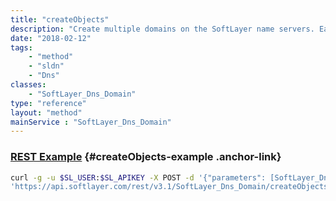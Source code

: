```yaml
---
title: "createObjects"
description: "Create multiple domains on the SoftLayer name servers. Each domain record passed to ''createObjects'' follows the logic in the SoftLayer_Dns_Domain ''createObject'' method. "
date: "2018-02-12"
tags:
    - "method"
    - "sldn"
    - "Dns"
classes:
    - "SoftLayer_Dns_Domain"
type: "reference"
layout: "method"
mainService : "SoftLayer_Dns_Domain"
---
```


### [REST Example](#createObjects-example) <a href="/article/rest/"><i class="fas fa-question"></i></a> {#createObjects-example .anchor-link} 
```bash
curl -g -u $SL_USER:$SL_APIKEY -X POST -d '{"parameters": [SoftLayer_Dns_Domain]}' \
'https://api.softlayer.com/rest/v3.1/SoftLayer_Dns_Domain/createObjects'
```
